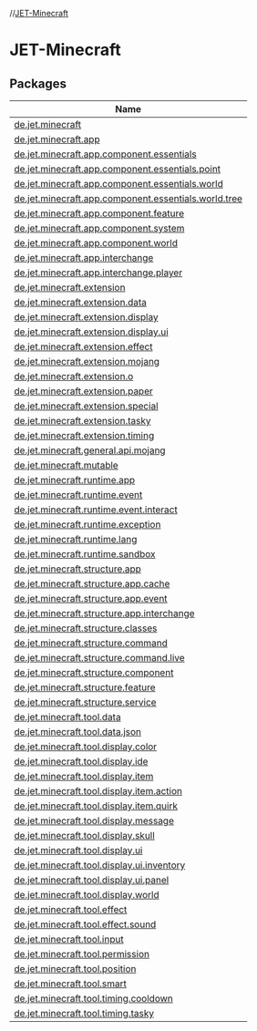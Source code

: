 //[JET-Minecraft](index.md)

# JET-Minecraft

## Packages

| Name |
|---|
| [de.jet.minecraft](-j-e-t--minecraft/de.jet.minecraft/index.md) |
| [de.jet.minecraft.app](-j-e-t--minecraft/de.jet.minecraft.app/index.md) |
| [de.jet.minecraft.app.component.essentials](-j-e-t--minecraft/de.jet.minecraft.app.component.essentials/index.md) |
| [de.jet.minecraft.app.component.essentials.point](-j-e-t--minecraft/de.jet.minecraft.app.component.essentials.point/index.md) |
| [de.jet.minecraft.app.component.essentials.world](-j-e-t--minecraft/de.jet.minecraft.app.component.essentials.world/index.md) |
| [de.jet.minecraft.app.component.essentials.world.tree](-j-e-t--minecraft/de.jet.minecraft.app.component.essentials.world.tree/index.md) |
| [de.jet.minecraft.app.component.feature](-j-e-t--minecraft/de.jet.minecraft.app.component.feature/index.md) |
| [de.jet.minecraft.app.component.system](-j-e-t--minecraft/de.jet.minecraft.app.component.system/index.md) |
| [de.jet.minecraft.app.component.world](-j-e-t--minecraft/de.jet.minecraft.app.component.world/index.md) |
| [de.jet.minecraft.app.interchange](-j-e-t--minecraft/de.jet.minecraft.app.interchange/index.md) |
| [de.jet.minecraft.app.interchange.player](-j-e-t--minecraft/de.jet.minecraft.app.interchange.player/index.md) |
| [de.jet.minecraft.extension](-j-e-t--minecraft/de.jet.minecraft.extension/index.md) |
| [de.jet.minecraft.extension.data](-j-e-t--minecraft/de.jet.minecraft.extension.data/index.md) |
| [de.jet.minecraft.extension.display](-j-e-t--minecraft/de.jet.minecraft.extension.display/index.md) |
| [de.jet.minecraft.extension.display.ui](-j-e-t--minecraft/de.jet.minecraft.extension.display.ui/index.md) |
| [de.jet.minecraft.extension.effect](-j-e-t--minecraft/de.jet.minecraft.extension.effect/index.md) |
| [de.jet.minecraft.extension.mojang](-j-e-t--minecraft/de.jet.minecraft.extension.mojang/index.md) |
| [de.jet.minecraft.extension.o](-j-e-t--minecraft/de.jet.minecraft.extension.o/index.md) |
| [de.jet.minecraft.extension.paper](-j-e-t--minecraft/de.jet.minecraft.extension.paper/index.md) |
| [de.jet.minecraft.extension.special](-j-e-t--minecraft/de.jet.minecraft.extension.special/index.md) |
| [de.jet.minecraft.extension.tasky](-j-e-t--minecraft/de.jet.minecraft.extension.tasky/index.md) |
| [de.jet.minecraft.extension.timing](-j-e-t--minecraft/de.jet.minecraft.extension.timing/index.md) |
| [de.jet.minecraft.general.api.mojang](-j-e-t--minecraft/de.jet.minecraft.general.api.mojang/index.md) |
| [de.jet.minecraft.mutable](-j-e-t--minecraft/de.jet.minecraft.mutable/index.md) |
| [de.jet.minecraft.runtime.app](-j-e-t--minecraft/de.jet.minecraft.runtime.app/index.md) |
| [de.jet.minecraft.runtime.event](-j-e-t--minecraft/de.jet.minecraft.runtime.event/index.md) |
| [de.jet.minecraft.runtime.event.interact](-j-e-t--minecraft/de.jet.minecraft.runtime.event.interact/index.md) |
| [de.jet.minecraft.runtime.exception](-j-e-t--minecraft/de.jet.minecraft.runtime.exception/index.md) |
| [de.jet.minecraft.runtime.lang](-j-e-t--minecraft/de.jet.minecraft.runtime.lang/index.md) |
| [de.jet.minecraft.runtime.sandbox](-j-e-t--minecraft/de.jet.minecraft.runtime.sandbox/index.md) |
| [de.jet.minecraft.structure.app](-j-e-t--minecraft/de.jet.minecraft.structure.app/index.md) |
| [de.jet.minecraft.structure.app.cache](-j-e-t--minecraft/de.jet.minecraft.structure.app.cache/index.md) |
| [de.jet.minecraft.structure.app.event](-j-e-t--minecraft/de.jet.minecraft.structure.app.event/index.md) |
| [de.jet.minecraft.structure.app.interchange](-j-e-t--minecraft/de.jet.minecraft.structure.app.interchange/index.md) |
| [de.jet.minecraft.structure.classes](-j-e-t--minecraft/de.jet.minecraft.structure.classes/index.md) |
| [de.jet.minecraft.structure.command](-j-e-t--minecraft/de.jet.minecraft.structure.command/index.md) |
| [de.jet.minecraft.structure.command.live](-j-e-t--minecraft/de.jet.minecraft.structure.command.live/index.md) |
| [de.jet.minecraft.structure.component](-j-e-t--minecraft/de.jet.minecraft.structure.component/index.md) |
| [de.jet.minecraft.structure.feature](-j-e-t--minecraft/de.jet.minecraft.structure.feature/index.md) |
| [de.jet.minecraft.structure.service](-j-e-t--minecraft/de.jet.minecraft.structure.service/index.md) |
| [de.jet.minecraft.tool.data](-j-e-t--minecraft/de.jet.minecraft.tool.data/index.md) |
| [de.jet.minecraft.tool.data.json](-j-e-t--minecraft/de.jet.minecraft.tool.data.json/index.md) |
| [de.jet.minecraft.tool.display.color](-j-e-t--minecraft/de.jet.minecraft.tool.display.color/index.md) |
| [de.jet.minecraft.tool.display.ide](-j-e-t--minecraft/de.jet.minecraft.tool.display.ide/index.md) |
| [de.jet.minecraft.tool.display.item](-j-e-t--minecraft/de.jet.minecraft.tool.display.item/index.md) |
| [de.jet.minecraft.tool.display.item.action](-j-e-t--minecraft/de.jet.minecraft.tool.display.item.action/index.md) |
| [de.jet.minecraft.tool.display.item.quirk](-j-e-t--minecraft/de.jet.minecraft.tool.display.item.quirk/index.md) |
| [de.jet.minecraft.tool.display.message](-j-e-t--minecraft/de.jet.minecraft.tool.display.message/index.md) |
| [de.jet.minecraft.tool.display.skull](-j-e-t--minecraft/de.jet.minecraft.tool.display.skull/index.md) |
| [de.jet.minecraft.tool.display.ui](-j-e-t--minecraft/de.jet.minecraft.tool.display.ui/index.md) |
| [de.jet.minecraft.tool.display.ui.inventory](-j-e-t--minecraft/de.jet.minecraft.tool.display.ui.inventory/index.md) |
| [de.jet.minecraft.tool.display.ui.panel](-j-e-t--minecraft/de.jet.minecraft.tool.display.ui.panel/index.md) |
| [de.jet.minecraft.tool.display.world](-j-e-t--minecraft/de.jet.minecraft.tool.display.world/index.md) |
| [de.jet.minecraft.tool.effect](-j-e-t--minecraft/de.jet.minecraft.tool.effect/index.md) |
| [de.jet.minecraft.tool.effect.sound](-j-e-t--minecraft/de.jet.minecraft.tool.effect.sound/index.md) |
| [de.jet.minecraft.tool.input](-j-e-t--minecraft/de.jet.minecraft.tool.input/index.md) |
| [de.jet.minecraft.tool.permission](-j-e-t--minecraft/de.jet.minecraft.tool.permission/index.md) |
| [de.jet.minecraft.tool.position](-j-e-t--minecraft/de.jet.minecraft.tool.position/index.md) |
| [de.jet.minecraft.tool.smart](-j-e-t--minecraft/de.jet.minecraft.tool.smart/index.md) |
| [de.jet.minecraft.tool.timing.cooldown](-j-e-t--minecraft/de.jet.minecraft.tool.timing.cooldown/index.md) |
| [de.jet.minecraft.tool.timing.tasky](-j-e-t--minecraft/de.jet.minecraft.tool.timing.tasky/index.md) |
